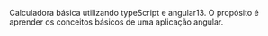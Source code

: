 Calculadora básica utilizando typeScript e angular13. O propósito é aprender os conceitos básicos de uma aplicação angular.